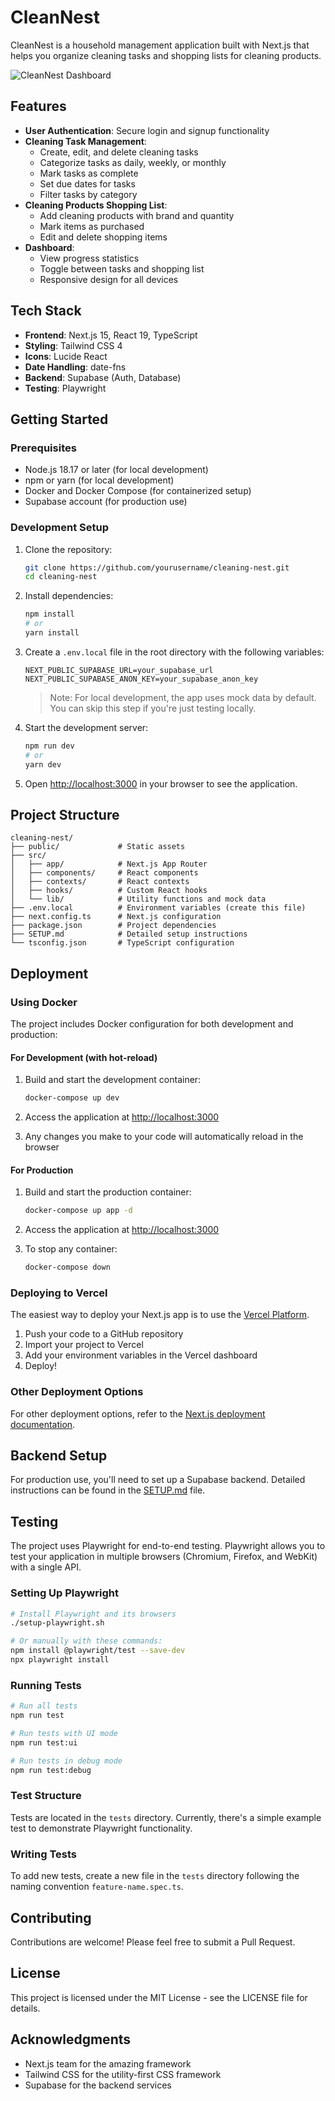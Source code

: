 # CleanNest

CleanNest is a household management application built with Next.js that helps you organize cleaning tasks and shopping lists for cleaning products.

![CleanNest Dashboard](https://via.placeholder.com/800x450.png?text=CleanNest+Dashboard)

## Features

- **User Authentication**: Secure login and signup functionality
- **Cleaning Task Management**:
  - Create, edit, and delete cleaning tasks
  - Categorize tasks as daily, weekly, or monthly
  - Mark tasks as complete
  - Set due dates for tasks
  - Filter tasks by category
- **Cleaning Products Shopping List**:
  - Add cleaning products with brand and quantity
  - Mark items as purchased
  - Edit and delete shopping items
- **Dashboard**:
  - View progress statistics
  - Toggle between tasks and shopping list
  - Responsive design for all devices

## Tech Stack

- **Frontend**: Next.js 15, React 19, TypeScript
- **Styling**: Tailwind CSS 4
- **Icons**: Lucide React
- **Date Handling**: date-fns
- **Backend**: Supabase (Auth, Database)
- **Testing**: Playwright

## Getting Started

### Prerequisites

- Node.js 18.17 or later (for local development)
- npm or yarn (for local development)
- Docker and Docker Compose (for containerized setup)
- Supabase account (for production use)

### Development Setup

1. Clone the repository:
   ```bash
   git clone https://github.com/yourusername/cleaning-nest.git
   cd cleaning-nest
   ```

2. Install dependencies:
   ```bash
   npm install
   # or
   yarn install
   ```

3. Create a `.env.local` file in the root directory with the following variables:
   ```
   NEXT_PUBLIC_SUPABASE_URL=your_supabase_url
   NEXT_PUBLIC_SUPABASE_ANON_KEY=your_supabase_anon_key
   ```
   
   > Note: For local development, the app uses mock data by default. You can skip this step if you're just testing locally.

4. Start the development server:
   ```bash
   npm run dev
   # or
   yarn dev
   ```

5. Open [http://localhost:3000](http://localhost:3000) in your browser to see the application.

## Project Structure

```
cleaning-nest/
├── public/             # Static assets
├── src/
│   ├── app/            # Next.js App Router
│   ├── components/     # React components
│   ├── contexts/       # React contexts
│   ├── hooks/          # Custom React hooks
│   └── lib/            # Utility functions and mock data
├── .env.local          # Environment variables (create this file)
├── next.config.ts      # Next.js configuration
├── package.json        # Project dependencies
├── SETUP.md            # Detailed setup instructions
└── tsconfig.json       # TypeScript configuration
```

## Deployment

### Using Docker

The project includes Docker configuration for both development and production:

#### For Development (with hot-reload)

1. Build and start the development container:
   ```bash
   docker-compose up dev
   ```

2. Access the application at [http://localhost:3000](http://localhost:3000)

3. Any changes you make to your code will automatically reload in the browser

#### For Production

1. Build and start the production container:
   ```bash
   docker-compose up app -d
   ```

2. Access the application at [http://localhost:3000](http://localhost:3000)

3. To stop any container:
   ```bash
   docker-compose down
   ```

### Deploying to Vercel

The easiest way to deploy your Next.js app is to use the [Vercel Platform](https://vercel.com/new?utm_medium=default-template&filter=next.js&utm_source=create-next-app&utm_campaign=create-next-app-readme).

1. Push your code to a GitHub repository
2. Import your project to Vercel
3. Add your environment variables in the Vercel dashboard
4. Deploy!

### Other Deployment Options

For other deployment options, refer to the [Next.js deployment documentation](https://nextjs.org/docs/app/building-your-application/deploying).

## Backend Setup

For production use, you'll need to set up a Supabase backend. Detailed instructions can be found in the [SETUP.md](./SETUP.md) file.

## Testing

The project uses Playwright for end-to-end testing. Playwright allows you to test your application in multiple browsers (Chromium, Firefox, and WebKit) with a single API.

### Setting Up Playwright

```bash
# Install Playwright and its browsers
./setup-playwright.sh

# Or manually with these commands:
npm install @playwright/test --save-dev
npx playwright install
```

### Running Tests

```bash
# Run all tests
npm run test

# Run tests with UI mode
npm run test:ui

# Run tests in debug mode
npm run test:debug
```

### Test Structure

Tests are located in the `tests` directory. Currently, there's a simple example test to demonstrate Playwright functionality.

### Writing Tests

To add new tests, create a new file in the `tests` directory following the naming convention `feature-name.spec.ts`.

## Contributing

Contributions are welcome! Please feel free to submit a Pull Request.

## License

This project is licensed under the MIT License - see the LICENSE file for details.

## Acknowledgments

- Next.js team for the amazing framework
- Tailwind CSS for the utility-first CSS framework
- Supabase for the backend services